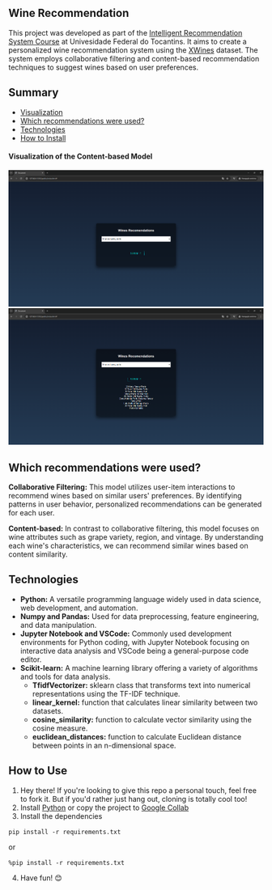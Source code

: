 ## Wine Recommendation

This project was developed as part of the [Intelligent Recommendation System Course](https://drive.google.com/file/d/17K87LtU9j7mQbs0Mdq08r84zq6Y0kNEk/view?usp=sharing) at Univesidade Federal do Tocantins. It aims to create a personalized wine recommendation system using the [XWines](https://www.kaggle.com/datasets/rogerioxavier/x-wines-slim-version) dataset. The system employs collaborative filtering and content-based recommendation techniques to suggest wines based on user preferences.

## Summary

- [Visualization](#visualization-of-the-content-based-model)
- [Which recommendations were used?](#which-recommendations-were-used)
- [Technologies](#technologies)
- [How to Install](#how-to-install)

#### Visualization of the Content-based Model

<img src='assets/images/wine_home.png'>
<img src='assets/images/wine_prediction.png'>

## Which recommendations were used?

**Collaborative Filtering:** This model utilizes user-item interactions to recommend wines based on similar users' preferences. By identifying patterns in user behavior, personalized recommendations can be generated for each user.

**Content-based:** In contrast to collaborative filtering, this model focuses on wine attributes such as grape variety, region, and vintage. By understanding each wine's characteristics, we can recommend similar wines based on content similarity.

## Technologies

* **Python:** A versatile programming language widely used in data science, web development, and automation.
* **Numpy and Pandas:** Used for data preprocessing, feature engineering, and data manipulation.
* **Jupyter Notebook and VSCode:** Commonly used development environments for Python coding, with Jupyter Notebook focusing on interactive data analysis and VSCode being a general-purpose code editor.
* **Scikit-learn:** A machine learning library offering a variety of algorithms and tools for data analysis.
    * **TfidfVectorizer:** sklearn class that transforms text into numerical representations using the TF-IDF technique.
    * **linear_kernel:** function that calculates linear similarity between two datasets.
    * **cosine_similarity:** function to calculate vector similarity using the cosine measure.
    * **euclidean_distances:** function to calculate Euclidean distance between points in an n-dimensional space.

## How to Use

1. Hey there! If you're looking to give this repo a personal touch, feel free to fork it. But if you'd rather just hang out, cloning is totally cool too!
2. Install [Python](https://www.python.org/) or copy the project to [Google Collab](https://colab.google/)
3. Install the dependencies
```
pip install -r requirements.txt
```
or
```
%pip install -r requirements.txt
```
4. Have fun! 😊
